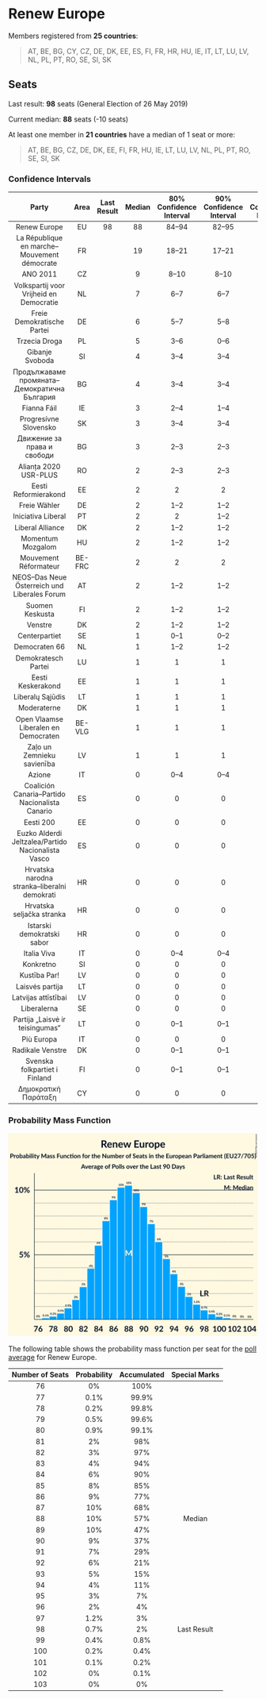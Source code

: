 # Renew Europe

Members registered from **25 countries**:

> AT, BE, BG, CY, CZ, DE, DK, EE, ES, FI, FR, HR, HU, IE, IT, LT, LU, LV, NL, PL, PT, RO, SE, SI, SK

## Seats

Last result: **98** seats (General Election of 26 May 2019)

Current median: **88** seats (-10 seats)

At least one member in **21 countries** have a median of 1 seat or more:

> AT, BE, BG, CZ, DE, DK, EE, FI, FR, HU, IE, LT, LU, LV, NL, PL, PT, RO, SE, SI, SK

### Confidence Intervals

| Party | Area | Last Result | Median | 80% Confidence Interval | 90% Confidence Interval | 95% Confidence Interval | 99% Confidence Interval |
|:-----:|:----:|:-----------:|:------:|:-----------------------:|:-----------------------:|:-----------------------:|:-----------------------:|
| Renew Europe | EU | 98 | 88 | 84–94 | 82–95 | 81–97 | 79–99 |
| La République en marche–Mouvement démocrate | FR | | 19 | 18–21 | 17–21 | 17–22 | 16–23 |
| ANO 2011 | CZ | | 9 | 8–10 | 8–10 | 8–10 | 8–10 |
| Volkspartij voor Vrijheid en Democratie | NL | | 7 | 6–7 | 6–7 | 6–8 | 6–8 |
| Freie Demokratische Partei | DE | | 6 | 5–7 | 5–8 | 5–8 | 4–9 |
| Trzecia Droga | PL | | 5 | 3–6 | 0–6 | 0–7 | 0–7 |
| Gibanje Svoboda | SI | | 4 | 3–4 | 3–4 | 3–4 | 3–5 |
| Продължаваме промяната–Демократична България | BG | | 4 | 3–4 | 3–4 | 3–4 | 3–5 |
| Fianna Fáil | IE | | 3 | 2–4 | 1–4 | 1–4 | 1–4 |
| Progresívne Slovensko | SK | | 3 | 3–4 | 3–4 | 3–4 | 2–4 |
| Движение за права и свободи | BG | | 3 | 2–3 | 2–3 | 2–3 | 2–3 |
| Alianța 2020 USR-PLUS | RO | | 2 | 2–3 | 2–3 | 2–3 | 2–3 |
| Eesti Reformierakond | EE | | 2 | 2 | 2 | 2 | 2–3 |
| Freie Wähler | DE | | 2 | 1–2 | 1–2 | 1–2 | 1–2 |
| Iniciativa Liberal | PT | | 2 | 2 | 1–2 | 1–3 | 1–3 |
| Liberal Alliance | DK | | 2 | 1–2 | 1–2 | 1–3 | 1–3 |
| Momentum Mozgalom | HU | | 2 | 1–2 | 1–2 | 1–2 | 1–3 |
| Mouvement Réformateur | BE-FRC | | 2 | 2 | 2 | 1–2 | 1–2 |
| NEOS–Das Neue Österreich und Liberales Forum | AT | | 2 | 1–2 | 1–2 | 1–2 | 1–2 |
| Suomen Keskusta | FI | | 2 | 1–2 | 1–2 | 1–2 | 1–2 |
| Venstre | DK | | 2 | 1–2 | 1–2 | 1–2 | 1–2 |
| Centerpartiet | SE | | 1 | 0–1 | 0–2 | 0–2 | 0–2 |
| Democraten 66 | NL | | 1 | 1–2 | 1–2 | 1–2 | 1–2 |
| Demokratesch Partei | LU | | 1 | 1 | 1 | 1 | 1–2 |
| Eesti Keskerakond | EE | | 1 | 1 | 1 | 1 | 1–2 |
| Liberalų Sąjūdis | LT | | 1 | 1 | 1 | 1 | 1 |
| Moderaterne | DK | | 1 | 1 | 1 | 1–2 | 1–2 |
| Open Vlaamse Liberalen en Democraten | BE-VLG | | 1 | 1 | 1 | 1 | 1 |
| Zaļo un Zemnieku savienība | LV | | 1 | 1 | 1 | 1–2 | 1–2 |
| Azione | IT | | 0 | 0–4 | 0–4 | 0–5 | 0–5 |
| Coalición Canaria–Partido Nacionalista Canario | ES | | 0 | 0 | 0 | 0 | 0 |
| Eesti 200 | EE | | 0 | 0 | 0 | 0 | 0 |
| Euzko Alderdi Jeltzalea/Partido Nacionalista Vasco | ES | | 0 | 0 | 0 | 0 | 0 |
| Hrvatska narodna stranka–liberalni demokrati | HR | | 0 | 0 | 0 | 0 | 0 |
| Hrvatska seljačka stranka | HR | | 0 | 0 | 0 | 0 | 0 |
| Istarski demokratski sabor | HR | | 0 | 0 | 0 | 0 | 0 |
| Italia Viva | IT | | 0 | 0–4 | 0–4 | 0–4 | 0–4 |
| Konkretno | SI | | 0 | 0 | 0 | 0 | 0 |
| Kustība Par! | LV | | 0 | 0 | 0 | 0 | 0 |
| Laisvės partija | LT | | 0 | 0 | 0 | 0 | 0–1 |
| Latvijas attīstībai | LV | | 0 | 0 | 0 | 0 | 0 |
| Liberalerna | SE | | 0 | 0 | 0 | 0 | 0–1 |
| Partija „Laisvė ir teisingumas“ | LT | | 0 | 0–1 | 0–1 | 0–1 | 0–1 |
| Più Europa | IT | | 0 | 0 | 0 | 0 | 0–4 |
| Radikale Venstre | DK | | 0 | 0–1 | 0–1 | 0–1 | 0–1 |
| Svenska folkpartiet i Finland | FI | | 0 | 0–1 | 0–1 | 0–1 | 0–1 |
| Δημοκρατική Παράταξη | CY | | 0 | 0 | 0 | 0 | 0 |

### Probability Mass Function

![Graph with seats probability mass function not yet produced](average-2023-09-30-seats-pmf-reneweurope.png "Seats Probability Mass Function")

The following table shows the probability mass function per seat for the [poll average](average-2023-09-30.html) for Renew Europe.

| Number of Seats | Probability | Accumulated | Special Marks |
|:---------------:|:-----------:|:-----------:|:-------------:|
| 76 | 0% | 100% |  |
| 77 | 0.1% | 99.9% |  |
| 78 | 0.2% | 99.8% |  |
| 79 | 0.5% | 99.6% |  |
| 80 | 0.9% | 99.1% |  |
| 81 | 2% | 98% |  |
| 82 | 3% | 97% |  |
| 83 | 4% | 94% |  |
| 84 | 6% | 90% |  |
| 85 | 8% | 85% |  |
| 86 | 9% | 77% |  |
| 87 | 10% | 68% |  |
| 88 | 10% | 57% | Median |
| 89 | 10% | 47% |  |
| 90 | 9% | 37% |  |
| 91 | 7% | 29% |  |
| 92 | 6% | 21% |  |
| 93 | 5% | 15% |  |
| 94 | 4% | 11% |  |
| 95 | 3% | 7% |  |
| 96 | 2% | 4% |  |
| 97 | 1.2% | 3% |  |
| 98 | 0.7% | 2% | Last Result |
| 99 | 0.4% | 0.8% |  |
| 100 | 0.2% | 0.4% |  |
| 101 | 0.1% | 0.2% |  |
| 102 | 0% | 0.1% |  |
| 103 | 0% | 0% |  |



